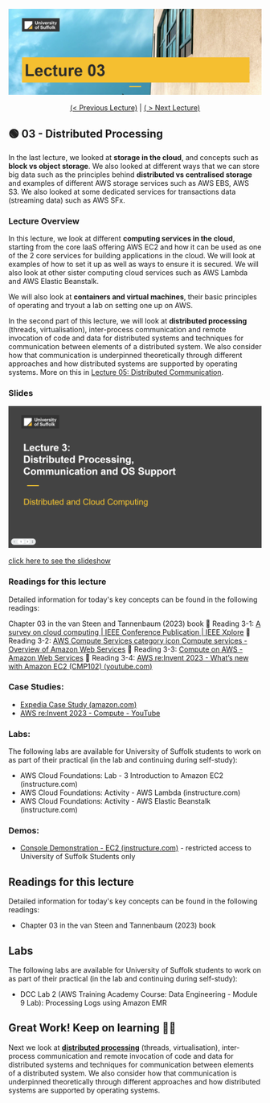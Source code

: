 ![alt text](image.png)

<p align="center">
<a href="../02-distributed-storage/"> (< Previous Lecture)</a>  |  <a href="../04-distributed-architectures/">( > Next Lecture)</a>
</p>

## 🟢 03 - Distributed Processing

In the last lecture, we looked at **storage in the cloud**, and concepts such as **block vs object storage**. We also looked at different ways that we can store big data such as the principles behind **distributed vs centralised storage** and examples of different AWS storage services such as AWS EBS, AWS S3. We also looked at some dedicated services for transactions data (streaming data) such as AWS SFx.

### Lecture Overview

In this lecture, we look at different **computing services in the cloud**, starting from the core IaaS offering AWS EC2 and how it can be used as one of the 2 core services for building applications in the cloud. We will look at examples of how to set it up as well as ways to ensure it is secured. We will also look at other sister computing cloud services such as AWS Lambda and AWS Elastic Beanstalk.

We will also look at **containers and virtual machines**, their basic principles of operating and tryout a lab on setting one up on AWS.

In the second part of this lecture, we will look at **distributed processing** (threads, virtualisation), inter-process communication and remote invocation of code and data for distributed systems and techniques for communication between elements of a distributed system. We also consider how that communication is underpinned theoretically through different approaches and how distributed systems are supported by operating systems. More on this in [Lecture 05: Distributed Communication](../05-distributed-communication/).

### Slides

[![L03-slides](image-1.png)](
    https://docs.google.com/presentation/d/10Y9EEfhKuETNoDauypW5H60Ur3xktUyfzLI0LrUhw5k/embed?start=false&loop=false&delayms=3000
)

[click here to see the slideshow](
    https://docs.google.com/presentation/d/10Y9EEfhKuETNoDauypW5H60Ur3xktUyfzLI0LrUhw5k/embed?start=false&loop=false&delayms=3000
    )

### Readings for this lecture

Detailed information for today's key concepts can be found in the following readings:

Chapter 03 in the van Steen and Tannenbaum (2023) book
📘 Reading 3-1: [A survey on cloud computing | IEEE Conference Publication | IEEE Xplore](https://ieeexplore.ieee.org/abstract/document/6921423)
📘 Reading 3-2: [AWS Compute Services category icon Compute services - Overview of Amazon Web Services](https://docs.aws.amazon.com/whitepapers/latest/aws-overview/compute-services.html)
📘 Reading 3-3: [Compute on AWS - Amazon Web Services](https://aws.amazon.com/products/compute/) 
📘 Reading 3-4: [AWS re:Invent 2023 - What’s new with Amazon EC2 (CMP102) (youtube.com)](https://www.youtube.com/watch?v=mjHw_wgJJ5g&list=PL2yQDdvlhXf-CN3ykMq_dYH9nmPRRbR7O&index=11)

### Case Studies:

* [Expedia Case Study (amazon.com)](https://aws.amazon.com/solutions/case-studies/expedia/)
* [AWS re:Invent 2023 - Compute - YouTube](https://www.youtube.com/playlist?list=PL2yQDdvlhXf-CN3ykMq_dYH9nmPRRbR7O)

### Labs:

The following labs are available for University of Suffolk students to work on as part of their practical (in the lab and continuing during self-study):

* AWS Cloud Foundations: Lab - 3 Introduction to Amazon EC2 (instructure.com) 
* AWS Cloud Foundations: Activity - AWS Lambda (instructure.com) 
* AWS Cloud Foundations: Activity - AWS Elastic Beanstalk (instructure.com) 

### Demos:

* [Console Demonstration - EC2 (instructure.com)](https://awsacademy.instructure.com/courses/78837/modules/items/7113276) - restricted access to University of Suffolk Students only






## Readings for this lecture

Detailed information for today's key concepts can be found in the following readings:

- Chapter 03 in the van Steen and Tannenbaum (2023) book

## Labs

The following labs are available for University of Suffolk students to work on as part of their practical (in the lab and continuing during self-study):

- DCC Lab 2 (AWS Training Academy Course: Data Engineering - Module 9 Lab): Processing Logs using Amazon EMR

## Great Work! Keep on learning 🎉💯
Next we look at [**distributed processing**](/workspaces/DistributedCloudComputing/04-distributed-processing/README.md) (threads, virtualisation), inter-process communication and remote invocation of code and data for distributed systems and techniques for communication between elements of a distributed system. We also consider how that communication is underpinned theoretically through different approaches and how distributed systems are supported by operating systems.